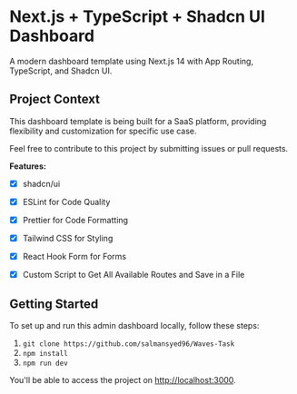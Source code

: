 # Next.js + TypeScript + Shadcn UI  Dashboard
A modern  dashboard template using Next.js 14 with App Routing, TypeScript, and Shadcn UI.



## Project Context

This  dashboard template is being built for a SaaS platform, providing flexibility and customization for specific use case.

Feel free to contribute to this project by submitting issues or pull requests.



**Features:**

- [x] shadcn/ui
- [x] ESLint for Code Quality
- [x] Prettier for Code Formatting
- [x] Tailwind CSS for Styling
- [x] React Hook Form for Forms
- [x] Custom Script to Get All Available Routes and Save in a File



## Getting Started

To set up and run this admin dashboard locally, follow these steps:

1. ```git clone https://github.com/salmansyed96/Waves-Task```
2. ```npm install```
3. ```npm run dev```

You'll be able to access the project on [http://localhost:3000](http://localhost:3000).


